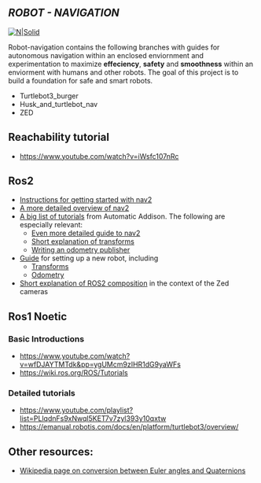 
## _ROBOT - NAVIGATION_

[![N|Solid](https://i.postimg.cc/bNb5hRJH/mars-logo-v2019-1024x731.png)](https://nodesource.com/products/nsolid)



Robot-navigation contains the following branches with guides for autonomous navigation within an enclosed enviornment and experimentation to maximize **effeciency**, **safety** and **smoothness** within an enviorment with humans and other robots. The goal of this project is to build a foundation for safe and smart robots. 
- Turtlebot3_burger
- Husk_and_turtlebot_nav
- ZED

## Reachability tutorial
- https://www.youtube.com/watch?v=iWsfc107nRc

## Ros2
- [Instructions for getting started with nav2](https://docs.nav2.org/getting_started/index.html)
- [A more detailed overview of nav2](https://roboticsbackend.com/ros2-nav2-tutorial/#Start_the_SLAM_functionality_and_RViz)
- [A big list of tutorials](https://automaticaddison.com/tutorials/) from Automatic Addison. The following are especially relevant:
  - [Even more detailed guide to nav2](https://automaticaddison.com/the-ultimate-guide-to-the-ros-2-navigation-stack/)
  - [Short explanation of transforms](https://automaticaddison.com/coordinate-frames-and-transforms-for-ros-based-mobile-robots/)
  - [Writing an odometry publisher](https://automaticaddison.com/how-to-publish-wheel-odometry-information-over-ros/)
- [Guide](https://docs.nav2.org/setup_guides/index.html) for setting up a new robot, including
  - [Transforms](https://docs.nav2.org/setup_guides/transformation/setup_transforms.html)
  - [Odometry](https://docs.nav2.org/setup_guides/odom/setup_odom.html)
- [Short explanation of ROS2 composition](https://www.stereolabs.com/docs/ros2/ros2-composition) in the context of the Zed cameras

## Ros1 Noetic
### Basic Introductions
- https://www.youtube.com/watch?v=wfDJAYTMTdk&pp=ygUMcm9zIHR1dG9yaWFs 
- https://wiki.ros.org/ROS/Tutorials 

### Detailed tutorials
- https://www.youtube.com/playlist?list=PLlqdnFs9xNwql5KET7v7zyl393y10qxtw 
- https://emanual.robotis.com/docs/en/platform/turtlebot3/overview/ 

## Other resources:
- [Wikipedia page on conversion between Euler angles and Quaternions](https://en.wikipedia.org/wiki/Conversion_between_quaternions_and_Euler_angles)
